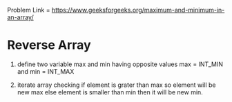 Problem Link = https://www.geeksforgeeks.org/maximum-and-minimum-in-an-array/

<h1>Reverse Array</h1>


1. define two variable max and min having opposite values  max = INT_MIN and min = INT_MAX

2. iterate array checking if element is grater than max so element will be new max else element is smaller than min then it will be new min.





    